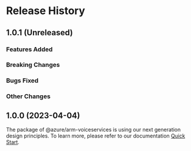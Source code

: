 # Release History

## 1.0.1 (Unreleased)

### Features Added

### Breaking Changes

### Bugs Fixed

### Other Changes

## 1.0.0 (2023-04-04)

The package of @azure/arm-voiceservices is using our next generation design principles. To learn more, please refer to our documentation [Quick Start](https://aka.ms/js-track2-quickstart).
